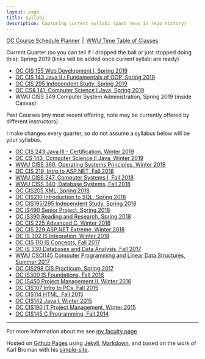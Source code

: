 ```yaml
---
layout: page
title: Syllabi
description: Capturing current syllabi (past revs in repo history)
---
```


[OC Course Schedule Planner](https://apps.olympic.edu/classschedule/Default.aspx) ||
[WWU Time Table of Classes](https://admin.wwu.edu/pls/wwis/wwskcfnd.TimeTable)

Current Quarter (so you can tell if I dropped the ball or just stopped doing this): Spring 2019 (links will be added once current syllabi are ready)

- [OC CIS 155 Web Development I, Spring 2019](CIS155.html)
- [OC CIS 143 Java II / Fundamentals of OOP, Spring 2019](CIS143.html)
- [OC CIS 295 Independent Study, Spring 2019](CIS295.html)
- [OC CS& 141, Computer Science I Java, Spring 2019](CS141.html)
- WWU CISS 349 Computer System Administration, Spring 2019 (inside Canvas)

Past Courses (my most recent offering, note may be currently offered by different instructors)

I make changes every quarter, so do not assume a syllabus below will be your syllabus.

- [OC CIS 243 Java III - Certification, Winter 2019](CIS243.html)
- [OC CS 143, Computer Science II Java, Winter 2019](CS143.html)
- [WWU CISS 360, Operating Systems Principles, Winter 2019](CISS360.html)
- [OC CIS 219, Intro to ASP.NET, Fall 2018](CIS219.html)
- [WWU CISS 247, Computer Systems I, Fall 2018](CISS247.html)
- [WWU CISS 340, Database Systems, Fall 2018](CISS340.html)
- [OC CIS205 XML, Spring 2018](CIS205-past.html)
- [OC CIS210 Introduction to SQL, Spring 2018](CIS210-past.html)
- [OC CIS195/295 Independent Study, Spring 2018](CIS195295.html)
- [OC IS490 Senior Project, Spring 2018](IS490.html)
- [OC IS390 Reading and Research, Spring 2018](IS390.html)
- [OC CIS 225 Advanced C, Winter 2018](CIS225.html)
- [OC CIS 229 ASP.NET Extreme, Winter 2018](CIS229.html)
- [OC IS 302 IS Integration, Winter 2018](IS302.html)
- [OC CIS 110 IS Concepts, Fall 2017](CIS110.html)
- [OC IS 330 Databases and Data Analysis, Fall 2017](IS330.html)
- [WWU CSCI145 Computer Programming and Linear Data Structures, Summer 2017](CSCI145.html)
- [OC CIS298 CIS Practicum, Spring 2017](CIS298.html)
- [OC IS300 IS Foundations, Fall 2016](archive/2016_Fall_IS300_Item_2250_2251_syllabus_v0.pdf)
- [OC IS450 Project Management II, Winter 2016](archive/2016_Winter_IS_450_Syllabus_Garripoli.pdf)
- [OC CIS107 Intro to PCs, Fall 2015](archive/2015_Fall_CIS_107_Item_2152_Syllabus.html)
- [OC CIS114 HTML, Fall 2015](archive/2015_Fall_CIS_114_Item_2170_Syllabus.html)
- [OC CIS142 Java I, Winter 2015](archive/2015_Winter_CIS_142_Syllabus_Garripoli.html)
- [OC CIS190 IT Project Management, Winter 2015](archive/2015_Winter_CIS_190_Syllabus_Garripoli.html)
- [OC CIS145 C Programming, Fall 2014](archive/2014_Fall_CIS_145_Syllabus_Garripoli.html)

---

For more information about me see [my faculty page](https://argoc.github.io/faculty)


Hosted on
[Github Pages](http://pages.github.com) using
[Jekyll](http://jekyllrb.com/),
[Markdown](https://daringfireball.net/projects/markdown/), and
based on the work of Karl Broman with his
[simple-site](http://kbroman.gitpage.io/simple-site).
